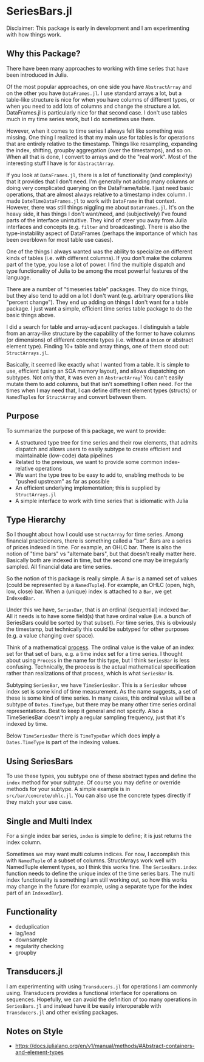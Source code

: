 # SeriesBars.jl
Disclaimer: This package is early in development and I am experimenting with how things work.

## Why this Package?
There have been many approaches to working with time series that have been introduced in Julia.

Of the most popular approaches, on one side you have `AbstractArray` and on the other you have `DataFrames.jl`. I use standard arrays a lot, but a table-like structure is nice for when you have columns of different types, or when you need to add lots of columns and change the structure a lot. DataFrames.jl is particularly nice for that second case. I don't use tables much in my time series work, but I do sometimes use them.

However, when it comes to time series I always felt like something was missing. One thing I realized is that my main use for tables is for operations that are entirely relative to the timestamp. Things like resampling, expanding the index, shifting, groupby aggregation (over the timestamps), and so on. When all that is done, I convert to arrays and do the "real work". Most of the interesting stuff I have is for `AbstractArray`.

If you look at `DataFrames.jl`, there is a lot of functionality (and complexity) that it provides that I don't need. I'm generally not adding many columns or doing very complicated querying on the DataFrame/table. I just need basic operations, that are almost always relative to a timestamp index column. I made `DateTimeDataFrames.jl` to work with `DataFrame` in that context. However, there was still things niggling me about `DataFrames.jl`. It's on the heavy side, it has things I don't want/need, and (subjectively) I've found parts of the interface unintuitive. They kind of steer you away from Julia interfaces and concepts (e.g. `filter` and broadcasting). There is also the type-instability aspect of DataFrames (perhaps the importance of which has been overblown for most table use cases).

One of the things I always wanted was the ability to specialize on different kinds of tables (i.e. with different columns). If you don't make the columns part of the type, you lose a lot of power. I find the multiple dispatch and type functionality of Julia to be among the most powerful features of the language.

There are a number of "timeseries table" packages. They do nice things, but they also tend to add on a lot I don't want (e.g. arbitrary operations like "percent change"). They end up adding on things I don't want for a table package. I just want a simple, efficient time series table package to do the basic things above.

I did a search for table and array-adjacent packages. I distinguish a table from an array-like structure by the capability of the former to have columns (or dimensions) of different concrete types (i.e. without a `Union` or abstract element type). Finding 10+ table and array things, one of them stood out: `StructArrays.jl`.

Basically, it seemed like exactly what I wanted from a table. It is simple to use, efficient (using an SOA memory layout), and allows dispatching on subtypes. Not only that, it was even an `AbstractArray`! You can't easily mutate them to add columns, but that isn't something I often need. For the times when I may need that, I can define different element types (structs) or `NamedTuple`s for `StructArray` and convert between them.

## Purpose
To summarize the purpose of this package, we want to provide:
* A structured type tree for time series and their row elements, that admits dispatch and allows users to easily subtype to create efficient and maintainable (low-code) data pipelines
* Related to the previous, we want to provide some common index-relative operations
* We want the type tree to be easy to add to, enabling methods to be "pushed upstream" as far as possible
* An efficient underlying implementation; this is supplied by `StructArrays.jl`
* A simple interface to work with time series that is idiomatic with Julia

## Type Hierarchy
So I thought about how I could use `StructArray` for time series. Among financial practicioners, there is something called a "bar". Bars are a series of prices indexed in time. For example, an OHLC bar. There is also the notion of "time bars" vs "alternate bars", but that doesn't really matter here. Basically both are indexed in time, but the second one may be irregularly sampled. All financial data are time series.

So the notion of this package is really simple. A `Bar` is a named set of values (could be represented by a `NamedTuple`). For example, an OHLC (open, high, low, close) bar. When a (unique) index is attached to a `Bar`, we get `IndexedBar`.

Under this we have, `SeriesBar`, that is an ordinal (sequential) indexed `Bar`. All it needs is to have some field(s) that have ordinal value (i.e. a bunch of SeriesBars could be sorted by that subset). For time series, this is obviously the timestamp, but technically this could be subtyped for other purposes (e.g. a value changing over space).

Think of a mathematical [process](https://en.wikipedia.org/wiki/Stochastic_process). The ordinal value is the value of an index set for that set of bars, e.g. a time index set for a time series. I thought about using `Process` in the name for this type, but I think `SeriesBar` is less confusing. Technically, the process is the actual mathematical specification rather than realizations of that process, which is what `SeriesBar` is.

Subtyping `SeriesBar`, we have `TimeSeriesBar`. This is a `SeriesBar` whose index set is some kind of time measurement. As the name suggests, a set of these is some kind of time series. In many cases, this ordinal value will be a subtype of `Dates.TimeType`, but there may be many other time series ordinal representations. Best to keep it general and not specify. Also a TimeSeriesBar doesn't imply a regular sampling frequency, just that it's indexed by time.

Below `TimeSeriesBar` there is `TimeTypeBar` which does imply a `Dates.TimeType` is part of the indexing values.

## Using SeriesBars
To use these types, you subtype one of these abstract types and define the `index` method for your subtype. Of course you may define or override methods for your subtype. A simple example is in `src/bar/concrete/ohlc.jl`. You can also use the concrete types directly if they match your use case.

## Single and Multi Index
For a single index bar series, `index` is simple to define; it is just returns the index column.

Sometimes we may want multi column indices. For now, I accomplish this with `NamedTuple` of a subset of columns. StructArrays work well with NamedTuple element types, so I think this works fine. The `SeriesBars.index` function needs to define the unique index of the time series bars. The multi index functionality is something I am still working out, so how this works may change in the future (for example, using a separate type for the index part of an `IndexedBar`).

## Functionality
* deduplication
* lag/lead
* downsample
* regularity checking
* groupby

## Transducers.jl
I am experimenting with using `Transducers.jl` for operations I am commonly using. Transducers provides a functional interface for operations on sequences. Hopefully, we can avoid the definition of too many operations in `SeriesBars.jl` and instead have it be easily interoperable with `Transducers.jl` and other existing packages.

## Notes on Style
* https://docs.julialang.org/en/v1/manual/methods/#Abstract-containers-and-element-types